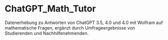 # ChatGPT_Math_Tutor
Datenerhebung zu Antworten von ChatGPT 3.5, 4.0 und 4.0 mit Wolfram auf mathematische Fragen, ergänzt durch Umfrageergebnisse von Studierenden und Nachhilfenehmenden.
